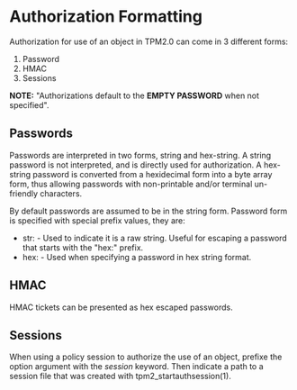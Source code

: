 # Authorization Formatting

Authorization for use of an object in TPM2.0 can come in 3 different forms:
1. Password
2. HMAC
3. Sessions

**NOTE:** "Authorizations default to the **EMPTY PASSWORD** when not specified".

## Passwords

Passwords are interpreted in two forms, string and hex-string. A string password is not
interpreted, and is directly used for authorization. A hex-string password is converted from
a hexidecimal form into a byte array form, thus allowing passwords with non-printable
and/or terminal un-friendly characters.

By default passwords are assumed to be in the string form. Password form is specified
with special prefix values, they are:

  * str: - Used to indicate it is a raw string. Useful for escaping a password that starts
         with the "hex:" prefix.
  * hex: - Used when specifying a password in hex string format.

## HMAC

HMAC tickets can be presented as hex escaped passwords.

## Sessions

When using a policy session to authorize the use of an object, prefixe the option argument
with the *session* keyword.  Then indicate a path to a session file that was created
with tpm2_startauthsession(1).
